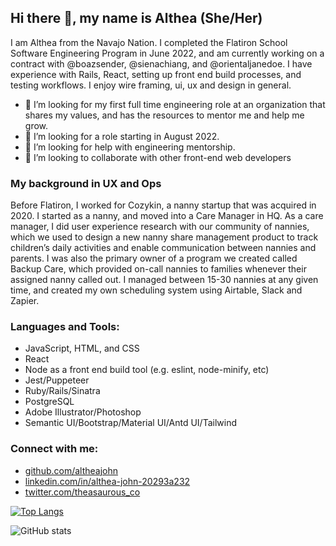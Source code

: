 ## Hi there 👋, my name is Althea (She/Her)
I am Althea from the Navajo Nation. I completed the Flatiron School Software Engineering Program in June 2022, and am currently working on a contract with @boazsender, @sienachiang, and @orientaljanedoe. I have experience with Rails, React, setting up front end build processes, and testing workflows. I enjoy wire framing, ui, ux and design in general. 
- 🌱 I’m looking for my first full time engineering role at an organization that shares my values, and has the resources to mentor me and help me grow.
- 🔭 I’m looking for a role starting in August 2022.
- 🤔 I’m looking for help with engineering mentorship. 
- 👯 I’m looking to collaborate with other front-end web developers
### My background in UX and Ops
Before Flatiron, I worked for Cozykin, a nanny startup that was acquired in 2020. I started as a nanny, and moved into a Care Manager in HQ. As a care manager, I did user experience research with our community of nannies, which we used to design a new nanny share management product to track children’s daily activities and enable communication between nannies and parents. I was also the primary owner of a program we created called Backup Care, which provided on-call nannies to families whenever their assigned nanny called out.  I managed between 15-30 nannies at any given time, and created my own scheduling system using Airtable, Slack and Zapier.
### Languages and Tools:
- JavaScript, HTML, and CSS
- React
- Node as a front end build tool (e.g. eslint, node-minify, etc)
- Jest/Puppeteer
- Ruby/Rails/Sinatra
- PostgreSQL
- Adobe Illustrator/Photoshop
- Semantic UI/Bootstrap/Material UI/Antd UI/Tailwind
### Connect with me:
- [github.com/altheajohn](https://github.com/altheajohn)  
- [linkedin.com/in/althea-john-20293a232](https://www.linkedin.com/in/althea-john-20293a232/)  
- [twitter.com/theasaurous_co](https://twitter.com/theasaurous_co)

[![Top Langs](https://github-readme-stats.vercel.app/api/top-langs/?username=altheajohn)](https://github.com/anuraghazra/github-readme-stats)

![GitHub stats](https://github-readme-stats.vercel.app/api?username=altheajohn&show_icons=true)  
